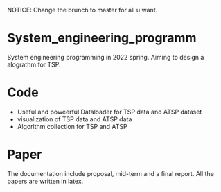 NOTICE: Change the brunch to master for all u want.

# System_engineering_programm
System engineering programming in 2022 spring. Aiming to design a alograthm for TSP.

# Code
- Useful and poweerful Dataloader for TSP data and ATSP dataset
- visualization of TSP data and ATSP data
- Algorithm collection for TSP and ATSP

# Paper
The documentation include proposal, mid-term and a final report. All the papers are written in latex.
